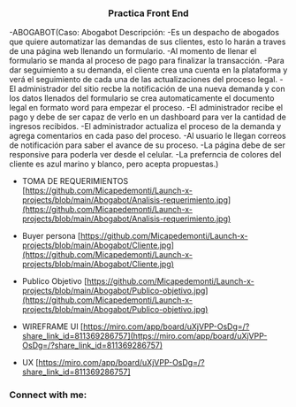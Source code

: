 <h3 align="center">Practica Front End</h3>

-ABOGABOT(Caso: Abogabot Descripción: 
-Es un despacho de abogados que quiere automatizar las demandas de sus clientes, esto lo harán a traves de una página web llenando un formulario. 
-Al momento de llenar el formulario se manda al proceso de pago para finalizar la transacción.
-Para dar seguimiento a su demanda, el cliente crea una cuenta en la plataforma y verá el seguimiento de cada una de las actualizaciones del proceso legal.
-El administrador del sitio recbe la notificación de una nueva demanda y con los datos llenados del formulario se crea automaticamente el documento legal en formato word para empezar el proceso. 
-El administrador recibe el pago y debe de ser capaz de verlo en un dashboard para ver la cantidad de ingresos recibidos.
-El administrador actualiza el proceso de la demanda y agrega comentarios en cada paso del proceso. 
-Al usuario le llegan correos de notificación para saber el avance de su proceso. 
-La página debe de ser responsive para poderla ver desde el celular. 
-La preferncia de colores del cliente es azul marino y blanco, pero acepta propuestas.)

- TOMA DE REQUERIMIENTOS [https://github.com/Micapedemonti/Launch-x-projects/blob/main/Abogabot/Analisis-requerimiento.jpg](https://github.com/Micapedemonti/Launch-x-projects/blob/main/Abogabot/Analisis-requerimiento.jpg)

- Buyer persona [https://github.com/Micapedemonti/Launch-x-projects/blob/main/Abogabot/Cliente.jpg](https://github.com/Micapedemonti/Launch-x-projects/blob/main/Abogabot/Cliente.jpg)

- Publico Objetivo [https://github.com/Micapedemonti/Launch-x-projects/blob/main/Abogabot/Publico-objetivo.jpg](https://github.com/Micapedemonti/Launch-x-projects/blob/main/Abogabot/Publico-objetivo.jpg)

- WIREFRAME UI [https://miro.com/app/board/uXjVPP-OsDg=/?share_link_id=811369286757](https://miro.com/app/board/uXjVPP-OsDg=/?share_link_id=811369286757)

- UX [https://miro.com/app/board/uXjVPP-OsDg=/?share_link_id=811369286757]

<h3 align="left">Connect with me:</h3>
<p align="left">
</p>

